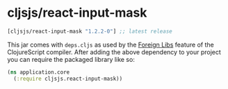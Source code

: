 # cljsjs/react-input-mask

[](dependency)
```clojure
[cljsjs/react-input-mask "1.2.2-0"] ;; latest release
```
[](/dependency)

This jar comes with `deps.cljs` as used by the [Foreign Libs][flibs] feature
of the ClojureScript compiler. After adding the above dependency to your project
you can require the packaged library like so:

```clojure
(ns application.core
  (:require cljsjs.react-input-mask))
```

[flibs]: https://clojurescript.org/reference/packaging-foreign-deps
